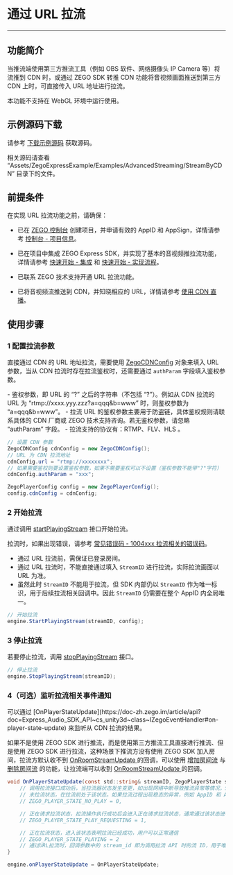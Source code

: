 # 通过 URL 拉流

---

## 功能简介

当推流端使用第三方推流工具（例如 OBS 软件、网络摄像头 IP Camera 等）将流推到 CDN 时，或通过 ZEGO SDK 转推 CDN 功能将音视频画面推送到第三方 CDN 上时，可直接传入 URL 地址进行拉流。

<Warning title="注意">

本功能不支持在 WebGL 环境中运行使用。
</Warning>

## 示例源码下载

请参考 [下载示例源码](https://doc-zh.zego.im/article/13241) 获取源码。

相关源码请查看 “Assets/ZegoExpressExample/Examples/AdvancedStreaming/StreamByCDN” 目录下的文件。

## 前提条件

在实现 URL 拉流功能之前，请确保：

- 已在 [ZEGO 控制台](https://console.zego.im) 创建项目，并申请有效的 AppID 和 AppSign，详情请参考 [控制台 - 项目信息](/console/project-info)。
- 已在项目中集成 ZEGO Express SDK，并实现了基本的音视频推拉流功能，详情请参考 [快速开始 - 集成](https://doc-zh.zego.im/article/13242) 和 [快速开始 - 实现流程](https://doc-zh.zego.im/article/13243)。

- 已联系 ZEGO 技术支持开通 URL 拉流功能。
- 已将音视频流推送到 CDN，并知晓相应的 URL，详情请参考 [使用 CDN 直播](https://doc-zh.zego.im/article/14448)。

## 使用步骤

<a id="ZegoCDNConfig"></a>

### 1 配置拉流参数

直接通过 CDN 的 URL 地址拉流，需要使用 [ZegoCDNConfig](https://doc-zh.zego.im/article/api?doc=Express_Audio_SDK_API~cs_unity3d~struct~ZegoCDNConfig) 对象来填入 URL 参数，当从 CDN 拉流时存在拉流鉴权时，还需要通过 `authParam` 字段填入鉴权参数。

<Note title="说明">
- 鉴权参数，即 URL 的 “?” 之后的字符串（不包括 “?”）。例如从 CDN 拉流的 URL 为 “rtmp://xxxx.yyy.zzz?a=qqq&b=www” 时，则鉴权参数为 “a=qqq&b=www”。
- 拉流 URL 的鉴权参数主要用于防盗链，具体鉴权规则请联系具体的 CDN 厂商或 ZEGO 技术支持咨询。若无鉴权参数，请忽略 “authParam” 字段。
- 拉流支持的协议有：RTMP、FLV、HLS 。
</Note>
<Content />



```csharp
// 设置 CDN 参数
ZegoCDNConfig cdnConfig = new ZegoCDNConfig();
// URL 为 CDN 拉流地址
cdnConfig.url = "rtmp://xxxxxxxx";
// 如果需要鉴权则要设置鉴权参数，如果不需要鉴权可以不设置（鉴权参数不能带"?"字符）
cdnConfig.authParam = "xxx";

ZegoPlayerConfig config = new ZegoPlayerConfig();
config.cdnConfig = cdnConfig;
```

### 2 开始拉流

通过调用 [startPlayingStream](https://doc-zh.zego.im/article/api?doc=Express_Audio_SDK_API~cs_unity3d~class~ZegoExpressEngine#start-playing-stream) 接口开始拉流。

拉流时，如果出现错误，请参考 [常见错误码 - 1004xxx 拉流相关的错误码](/real-time-video-u3d-cs/client-sdk/error-code#1004xxx-拉流相关的错误码)。

<Warning title="注意">


- 通过 URL 拉流前，需保证已登录房间。
- 通过 URL 拉流时，不能直接通过填入 `StreamID` 进行拉流，实际拉流画面以 URL 为准。
- 虽然此时 `StreamID` 不能用于拉流，但 SDK 内部仍以 `StreamID` 作为唯一标识，用于后续拉流相关回调中。因此 `StreamID` 仍需要在整个 AppID 内全局唯一。

</Warning>



```csharp
// 开始拉流
engine.StartPlayingStream(streamID, config);
```

### 3 停止拉流

若要停止拉流，调用 [stopPlayingStream](https://doc-zh.zego.im/article/api?doc=Express_Audio_SDK_API~cs_unity3d~class~ZegoExpressEngine#stop-playing-stream) 接口。

```csharp
// 停止拉流
engine.StopPlayingStream(streamID);
```

### 4（可选）监听拉流相关事件通知

<Accordion title="监听拉流相关事件通知" defaultOpen="false">
可以通过 [OnPlayerStateUpdate](https://doc-zh.zego.im/article/api?doc=Express_Audio_SDK_API~cs_unity3d~class~IZegoEventHandler#on-player-state-update) 来监听从 CDN 拉流的结果。

<Warning title="注意">


如果不是使用 ZEGO SDK 进行推流，而是使用第三方推流工具直接进行推流、但是使用 ZEGO SDK 进行拉流，这种场景下推流方没有使用 ZEGO SDK 加入房间，拉流方默认收不到 [OnRoomStreamUpdate ](https://doc-zh.zego.im/article/api?doc=Express_Audio_SDK_API~cs_unity3d~class~IZegoEventHandler#on-room-stream-update) 的回调，可以使用 [增加房间流](/real-time-video-server/api-reference/room/add-stream) 与 [删除房间流](/real-time-video-server/api-reference/room/delete-stream) 的功能，让拉流端可以收到 [OnRoomStreamUpdate ](https://doc-zh.zego.im/article/api?doc=Express_Audio_SDK_API~cs_unity3d~class~IZegoEventHandler#on-room-stream-update) 的回调。

</Warning>




```csharp
void OnPlayerStateUpdate(const std::string& streamID, ZegoPlayerState state, int errorCode, const std::string& extendedData) {
    // 调用拉流接口成功后，当拉流器状态发生变更，如出现网络中断导致推流异常等情况，SDK 在重试拉流的同时，会通过该回调通知
    // 未拉流状态，在拉流前处于该状态。如果拉流过程出现稳态的异常，例如 AppID 和 AppSign 不正确，都会进入未拉流状态
    // ZEGO_PLAYER_STATE_NO_PLAY = 0,

    // 正在请求拉流状态，拉流操作执行成功后会进入正在请求拉流状态，通常通过该状态进行应用界面的展示。如果因为网络质量不佳产生的中断，SDK 会进行内部重试，也会回到正在请求拉流状态
    // ZEGO_PLAYER_STATE_PLAY_REQUESTING = 1,

    // 正在拉流状态，进入该状态表明拉流已经成功，用户可以正常通信
    // ZEGO_PLAYER_STATE_PLAYING = 2
    // 通过URL拉流时，回调参数中的 stream_id 即为调用拉流 API 时的流 ID，用于唯一标识当次拉流事件。
}

engine.onPlayerStateUpdate = OnPlayerStateUpdate;
```
</Accordion>

<Content />

